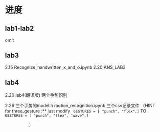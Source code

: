 # 进度

## lab1-lab2
omit

## lab3
2.15  Recognize_handwritten_x_and_o.ipynb
2.20  ANS_LAB3


## lab4

2.20 lab4(翻译版)
     两个手势识别

2.26 三个手势的model.h 
     motion_recognition.ipynb 
     三个csv记录文件
     （HINT for three_gesture :** just modify 
     ``` 
          GESTURES = [
         "punch",
         "flex",]
     ```
     TO
     ``` 
          GESTURES = [
         "punch",
         "flex",
         "wave",]
     ```
     


               ） 

